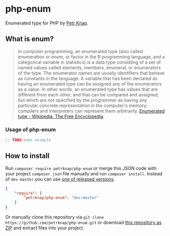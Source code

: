 # php-enum

Enumerated type for PHP by [Petr Knap].


## What is enum?

> In computer programming, an enumerated type (also called enumeration or enum, or factor in the R programming language, and a categorical variable in statistics) is a data type consisting of a set of named values called elements, members, enumeral, or enumerators of the type. The enumerator names are usually identifiers that behave as constants in the language. A variable that has been declared as having an enumerated type can be assigned any of the enumerators as a value. In other words, an enumerated type has values that are different from each other, and that can be compared and assigned, but which are not specified by the programmer as having any particular concrete representation in the computer's memory; compilers and interpreters can represent them arbitrarily.
[Enumerated type - Wikipedia, The Free Encyclopedia]

### Usage of php-enum

```php
// TODO make example
```


## How to install

Run `composer require petrknap/php-enum` or merge this JSON code with your project `composer.json` file manually and run `composer install`. Instead of `dev-master` you can use [one of released versions].

```json
{
    "require": {
        "petrknap/php-enum": "dev-master"
    }
}
```

Or manually clone this repository via `git clone https://github.com/petrknap/php-enum.git` or download [this repository as ZIP] and extract files into your project.



[Petr Knap]:http://petrknap.cz/
[Enumerated type - Wikipedia, The Free Encyclopedia]:https://en.wikipedia.org/w/index.php?title=Enumerated_type&oldid=701057934
[one of released versions]:https://github.com/petrknap/php-enum/releases
[this repository as ZIP]:https://github.com/petrknap/php-enum/archive/master.zip

